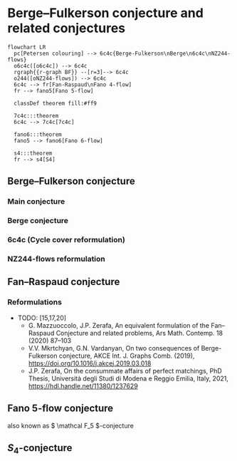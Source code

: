 # Berge&ndash;Fulkerson conjecture and related conjectures

```mermaid
flowchart LR
  pc[Petersen colouring] --> 6c4c{Berge-Fulkerson\nBerge\n6c4c\nNZ244-flows}
  o6c4c([o6c4c]) --> 6c4c
  rgraph{{r-graph BF}} --[r=3]--> 6c4c
  o244([oNZ244-flows]) --> 6c4c
  6c4c --> fr[Fan-Raspaud\nFano 4-flow]
  fr --> fano5[Fano 5-flow]
  
  classDef theorem fill:#ff9
  
  7c4c:::theorem
  6c4c --> 7c4c[7c4c]

  fano6:::theorem
  fano5 --> fano6[Fano 6-flow]

  s4:::theorem
  fr --> s4[S4]
```

## Berge&ndash;Fulkerson conjecture

### Main conjecture

### Berge conjecture

### 6c4c (Cycle cover reformulation)

### NZ244-flows reformulation

## Fan&ndash;Raspaud conjecture

### Reformulations

- TODO: [15,17,20]
  - G. Mazzuoccolo, J.P. Zerafa, An equivalent formulation of the Fan–Raspaud Conjecture and related problems, Ars Math. Contemp. 18 (2020) 87–103
  - V.V. Mkrtchyan, G.N. Vardanyan, On two consequences of Berge-Fulkerson conjecture, AKCE Int. J. Graphs Comb. (2019), https://doi.org/10.1016/j.akcej.2019.03.018
  - J.P. Zerafa, On the consummate affairs of perfect matchings, PhD Thesis, Università degli Studi di Modena e Reggio Emilia, Italy, 2021, https://hdl.handle.net/11380/1237629

## Fano 5-flow conjecture

also known as $ \mathcal F_5 $-conjecture

## $S_4$-conjecture

<!-- ofdc[stronger oriented\nk-flow graph double cover] -> o244 -->